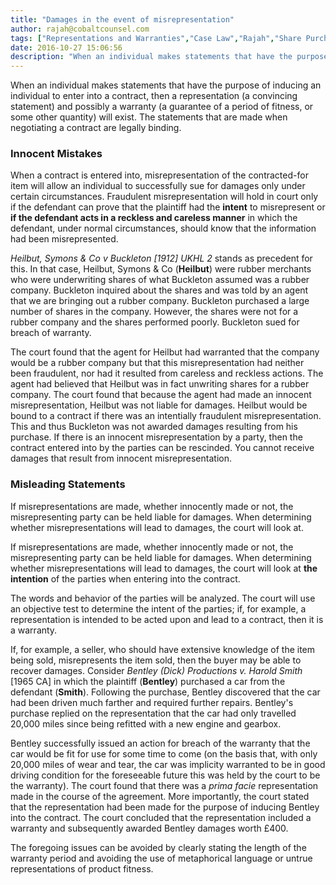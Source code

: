 ```yaml
---
title: "Damages in the event of misrepresentation"
author: rajah@cobaltcounsel.com
tags: ["Representations and Warranties","Case Law","Rajah","Share Purchase Agreement"]
date: 2016-10-27 15:06:56
description: "When an individual makes statements that have the purpose of inducing an individual to enter into a contract, then a representation (a convincing statement) and possibly a warranty (a guarantee of a period of fitness, or some other quantity) will exist. The statements that are made when negotiating a contract are legally binding."
---
```


When an individual makes statements that have the purpose of inducing an individual to enter into a contract, then a representation (a convincing statement) and possibly a warranty (a guarantee of a period of fitness, or some other quantity) will exist. The statements that are made when negotiating a contract are legally binding.

### Innocent Mistakes

When a contract is entered into, misrepresentation of the contracted-for item will allow an individual to successfully sue for damages only under certain circumstances. Fraudulent misrepresentation will hold in court only if the defendant can prove that the plaintiff had the **intent** to misrepresent or **if the defendant acts in a reckless and careless manner** in which the defendant, under normal circumstances, should know that the information had been misrepresented.

*Heilbut, Symons & Co v Buckleton [1912] UKHL 2* stands as precedent for this. In that case, Heilbut, Symons & Co (**Heilbut**) were rubber merchants who were underwriting shares of what Buckleton assumed was a rubber company. Buckleton inquired about the shares and was told by an agent that we are bringing out a rubber company. Buckleton purchased a large number of shares in the company. However, the shares were not for a rubber company and the shares performed poorly. Buckleton sued for breach of warranty. 

The court found that the agent for Heilbut had warranted that the company would be a rubber company but that this misrepresentation had neither been fraudulent, nor had it resulted from careless and reckless actions. The agent had believed that Heilbut was in fact unwriting shares for a rubber company. The court found that because the agent had made an innocent misrepresentation, Heilbut was not liable for damages. Heilbut would be bound to a contract if there was an intentially fraudulent misrepresentation. This and thus Buckleton was not awarded damages resulting from his purchase. If there is an innocent misrepresentation by a party, then the contract entered into by the parties can be rescinded. You cannot receive damages that result from innocent misrepresentation.

### Misleading Statements 
If misrepresentations are made, whether innocently made or not, the misrepresenting party can be held liable for damages. When determining whether misrepresentations will lead to damages, the court will look at.

If misrepresentations are made, whether innocently made or not, the misrepresenting party can be held liable for damages. When determining whether misrepresentations will lead to damages, the court will look at **the intention** of the parties when entering into the contract.

The words and behavior of the parties will be analyzed. The court will use an objective test to determine the intent of the parties; if, for example, a representation is intended to be acted upon and lead to a contract, then it is a warranty. 

If, for example, a seller, who should have extensive knowledge of the item being sold, misrepresents the item sold, then the buyer may be able to recover damages. Consider *Bentley (Dick) Productions v. Harold Smith* [1965 CA] in which the plaintiff (**Bentley**) purchased a car from the defendant (**Smith**). Following the purchase, Bentley discovered that the car had been driven much farther and required further repairs. Bentley's purchase replied on the representation that the car had only travelled 20,000 miles since being refitted with a new engine and gearbox. 

Bentley successfully issued an action for breach of the warranty that the car would be fit for use for some time to come (on the basis that, with only 20,000 miles of wear and tear, the car was implicity warranted to be in good driving condition for the foreseeable future this was held by the court to be the warranty). The court found that there was a *prima facie* representation made in the course of the agreement. More importantly, the court stated that the representation had been made for the purpose of inducing Bentley into the contract. The court concluded that the representation included a warranty and subsequently awarded Bentley damages worth £400. 

The foregoing issues can be avoided by clearly stating the length of the warranty period and avoiding the use of metaphorical language or untrue representations of product fitness.
